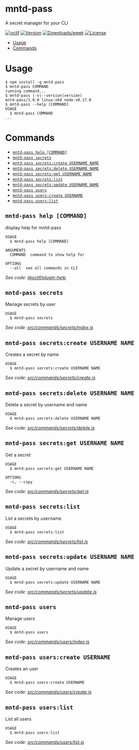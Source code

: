 mntd-pass
=========

A secret manager for your CLI

[![oclif](https://img.shields.io/badge/cli-oclif-brightgreen.svg)](https://oclif.io)
[![Version](https://img.shields.io/npm/v/mntd-pass.svg)](https://npmjs.org/package/mntd-pass)
[![Downloads/week](https://img.shields.io/npm/dw/mntd-pass.svg)](https://npmjs.org/package/mntd-pass)
[![License](https://img.shields.io/npm/l/mntd-pass.svg)](https://github.com/nodejs/mntd-pass/blob/master/package.json)

<!-- toc -->
* [Usage](#usage)
* [Commands](#commands)
<!-- tocstop -->
# Usage
<!-- usage -->
```sh-session
$ npm install -g mntd-pass
$ mntd-pass COMMAND
running command...
$ mntd-pass (-v|--version|version)
mntd-pass/1.0.0 linux-x64 node-v8.17.0
$ mntd-pass --help [COMMAND]
USAGE
  $ mntd-pass COMMAND
...
```
<!-- usagestop -->
# Commands
<!-- commands -->
* [`mntd-pass help [COMMAND]`](#mntd-pass-help-command)
* [`mntd-pass secrets`](#mntd-pass-secrets)
* [`mntd-pass secrets:create USERNAME NAME`](#mntd-pass-secretscreate-username-name)
* [`mntd-pass secrets:delete USERNAME NAME`](#mntd-pass-secretsdelete-username-name)
* [`mntd-pass secrets:get USERNAME NAME`](#mntd-pass-secretsget-username-name)
* [`mntd-pass secrets:list`](#mntd-pass-secretslist)
* [`mntd-pass secrets:update USERNAME NAME`](#mntd-pass-secretsupdate-username-name)
* [`mntd-pass users`](#mntd-pass-users)
* [`mntd-pass users:create USERNAME`](#mntd-pass-userscreate-username)
* [`mntd-pass users:list`](#mntd-pass-userslist)

## `mntd-pass help [COMMAND]`

display help for mntd-pass

```
USAGE
  $ mntd-pass help [COMMAND]

ARGUMENTS
  COMMAND  command to show help for

OPTIONS
  --all  see all commands in CLI
```

_See code: [@oclif/plugin-help](https://github.com/oclif/plugin-help/blob/v3.1.0/src/commands/help.ts)_

## `mntd-pass secrets`

Manage secrets by user

```
USAGE
  $ mntd-pass secrets
```

_See code: [src/commands/secrets/index.js](https://github.com/nodejs/mntd-pass/blob/v1.0.0/src/commands/secrets/index.js)_

## `mntd-pass secrets:create USERNAME NAME`

Creates a secret by name

```
USAGE
  $ mntd-pass secrets:create USERNAME NAME
```

_See code: [src/commands/secrets/create.js](https://github.com/nodejs/mntd-pass/blob/v1.0.0/src/commands/secrets/create.js)_

## `mntd-pass secrets:delete USERNAME NAME`

Delete a secret by username and name

```
USAGE
  $ mntd-pass secrets:delete USERNAME NAME
```

_See code: [src/commands/secrets/delete.js](https://github.com/nodejs/mntd-pass/blob/v1.0.0/src/commands/secrets/delete.js)_

## `mntd-pass secrets:get USERNAME NAME`

Get a secret

```
USAGE
  $ mntd-pass secrets:get USERNAME NAME

OPTIONS
  -c, --copy
```

_See code: [src/commands/secrets/get.js](https://github.com/nodejs/mntd-pass/blob/v1.0.0/src/commands/secrets/get.js)_

## `mntd-pass secrets:list`

List a secrets by username

```
USAGE
  $ mntd-pass secrets:list
```

_See code: [src/commands/secrets/list.js](https://github.com/nodejs/mntd-pass/blob/v1.0.0/src/commands/secrets/list.js)_

## `mntd-pass secrets:update USERNAME NAME`

Update a secret by username and name

```
USAGE
  $ mntd-pass secrets:update USERNAME NAME
```

_See code: [src/commands/secrets/update.js](https://github.com/nodejs/mntd-pass/blob/v1.0.0/src/commands/secrets/update.js)_

## `mntd-pass users`

Manage users

```
USAGE
  $ mntd-pass users
```

_See code: [src/commands/users/index.js](https://github.com/nodejs/mntd-pass/blob/v1.0.0/src/commands/users/index.js)_

## `mntd-pass users:create USERNAME`

Creates an user

```
USAGE
  $ mntd-pass users:create USERNAME
```

_See code: [src/commands/users/create.js](https://github.com/nodejs/mntd-pass/blob/v1.0.0/src/commands/users/create.js)_

## `mntd-pass users:list`

List all users

```
USAGE
  $ mntd-pass users:list
```

_See code: [src/commands/users/list.js](https://github.com/nodejs/mntd-pass/blob/v1.0.0/src/commands/users/list.js)_
<!-- commandsstop -->
